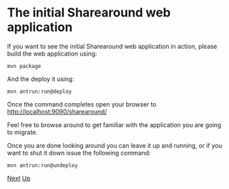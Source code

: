 # The initial Sharearound web application

If you want to see the initial Sharearound web application in action, please
build the web application using:

```shell
mvn package
```

And the deploy it using:

```shell
mvn antrun:run@deploy
```

Once the command completes open your browser to 
<http://localhost:9090/sharearound/>

Feel free to browse around to get familiar with the application you are going to
migrate.

Once you are done looking around you can leave it up and running, or if you want
to shut it down issue the following command:

```shell
mvn antrun:run@undeploy
```

[Next](../02-migrating-web-pages/README.md)
[Up](../README.md)
